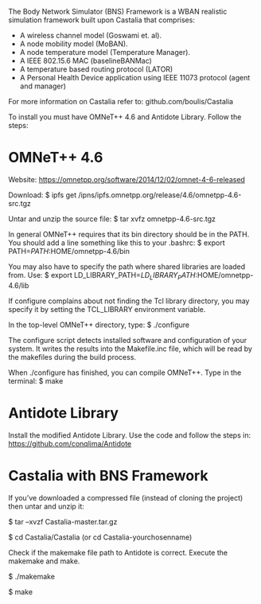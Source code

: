 The Body Network Simulator (BNS) Framework is a WBAN realistic simulation framework built upon Castalia that comprises:
- A wireless channel model (Goswami et. al).
- A node mobility model (MoBAN).
- A node temperature model (Temperature Manager).
- A IEEE 802.15.6 MAC (baselineBANMac)
- A temperature based routing protocol (LATOR)
- A Personal Health Device application using IEEE 11073 protocol (agent and manager)

For more information on Castalia refer to: github.com/boulis/Castalia

To install you must have OMNeT++ 4.6 and Antidote Library.
Follow the steps:


# OMNeT++ 4.6

Website: https://omnetpp.org/software/2014/12/02/omnet-4-6-released

Download:
$ ipfs get /ipns/ipfs.omnetpp.org/release/4.6/omnetpp-4.6-src.tgz

Untar and unzip the source file:
$ tar xvfz omnetpp-4.6-src.tgz

In general OMNeT++ requires that its bin directory should be in the PATH. You should add a line something like this to your .bashrc:
$ export PATH=$PATH:$HOME/omnetpp-4.6/bin

You may also have to specify the path where shared libraries are loaded from. Use:
$ export LD_LIBRARY_PATH=$LD_LIBRARY_PATH:$HOME/omnetpp-4.6/lib

If configure complains about not finding the Tcl library directory, you may specify it by setting the TCL_LIBRARY environment variable.

In the top-level OMNeT++ directory, type:
$ ./configure

The configure script detects installed software and configuration of your system.
It writes the results into the Makefile.inc file, which will be read by the makefiles during the build process.

When ./configure has finished, you can compile OMNeT++. Type in the terminal:
$ make


# Antidote Library

Install the modified Antidote Library.
Use the code and follow the steps in: https://github.com/conqlima/Antidote

# Castalia with BNS Framework

If you’ve downloaded a compressed file (instead of cloning the project) then untar and unzip it:

$ tar –xvzf Castalia-master.tar.gz

$ cd Castalia/Castalia  (or cd Castalia-yourchosenname)

Check if the makemake file path to Antidote is correct.
Execute the makemake and make.

$ ./makemake

$ make





